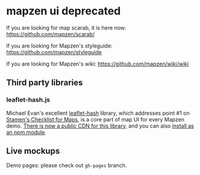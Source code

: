 mapzen ui **deprecated**
========================

If you are looking for map scarab, it is here now: https://github.com/mapzen/scarab/

If you are looking for Mapzen's styleguide: https://github.com/mapzen/styleguide

If you are looking for Mapzen's wiki: https://github.com/mapzen/wiki/wiki


## Third party libraries

### leaflet-hash.js

Michael Evan's excellent [leaflet-hash](https://github.com/mlevans/leaflet-hash) library, which addresses point #1 on [Stamen's Checklist for Maps](http://content.stamen.com/stamens-checklist-for-maps), is a core part of map UI for every Mapzen demo. [There is now a public CDN for this library](https://cdnjs.com/libraries/leaflet-hash), and you can also [install as an npm module](https://www.npmjs.com/package/leaflet-hash).

## Live mockups

Demo pages: please check out `gh-pages` branch.
